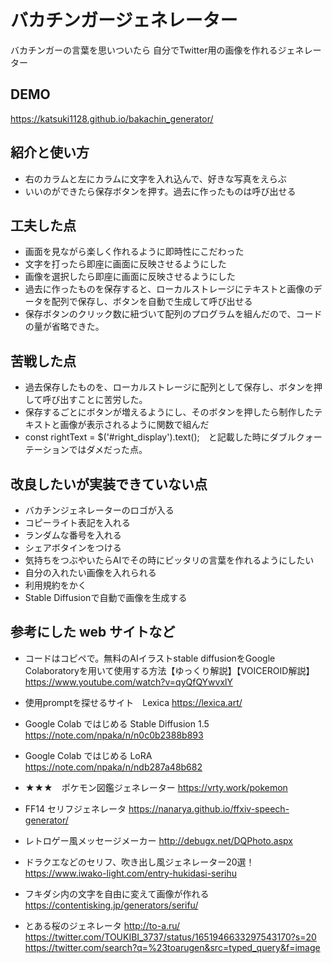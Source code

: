 # バカチンガージェネレーター
  バカチンガーの言葉を思いついたら
  自分でTwitter用の画像を作れるジェネレーター

## DEMO
https://katsuki1128.github.io/bakachin_generator/

## 紹介と使い方
  - 右のカラムと左にカラムに文字を入れ込んで、好きな写真をえらぶ
  - いいのができたら保存ボタンを押す。過去に作ったものは呼び出せる

## 工夫した点
  - 画面を見ながら楽しく作れるように即時性にこだわった 
  - 文字を打ったら即座に画面に反映させるようにした
  - 画像を選択したら即座に画面に反映させるようにした
  - 過去に作ったものを保存すると、ローカルストレージにテキストと画像のデータを配列で保存し、ボタンを自動で生成して呼び出せる
  - 保存ボタンのクリック数に紐づいて配列のプログラムを組んだので、コードの量が省略できた。

## 苦戦した点
  
  - 過去保存したものを、ローカルストレージに配列として保存し、ボタンを押して呼び出すことに苦労した。
  - 保存するごとにボタンが増えるようにし、そのボタンを押したら制作したテキストと画像が表示されるように関数で組んだ
  -  const rightText = $('#right_display').text();　と記載した時にダブルクォーテーションではダメだった点。

## 改良したいが実装できていない点
  - バカチンジェネレーターのロゴが入る
  - コピーライト表記を入れる
  - ランダムな番号を入れる
  - シェアボタインをつける 
  - 気持ちをつぶやいたらAIでその時にピッタリの言葉を作れるようにしたい
  - 自分の入れたい画像を入れられる
  - 利用規約をかく
  - Stable Diffusionで自動で画像を生成する

## 参考にした web サイトなど

  
  - コードはコピペで。無料のAIイラストstable diffusionをGoogle Colaboratoryを用いて使用する方法【ゆっくり解説】【VOICEROID解説】
  https://www.youtube.com/watch?v=qyQfQYwvxlY

  - 使用promptを探せるサイト　Lexica
  https://lexica.art/

  - Google Colab ではじめる Stable Diffusion 1.5
  https://note.com/npaka/n/n0c0b2388b893


  - Google Colab ではじめる LoRA
  https://note.com/npaka/n/ndb287a48b682

  - ★★★　ポケモン図鑑ジェネレーター
  https://vrty.work/pokemon

  
  - FF14 セリフジェネレータ
  https://nanarya.github.io/ffxiv-speech-generator/

  - レトロゲー風メッセージメーカー
  http://debugx.net/DQPhoto.aspx
  
  - ドラクエなどのセリフ、吹き出し風ジェネレーター20選！
  https://www.iwako-light.com/entry-hukidasi-serihu
  
  - フキダシ内の文字を自由に変えて画像が作れる
  https://contentisking.jp/generators/serifu/

  - とある桜のジェネレータ
  http://to-a.ru/
  https://twitter.com/TOUKIBI_3737/status/1651946633297543170?s=20
  https://twitter.com/search?q=%23toarugen&src=typed_query&f=image


